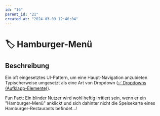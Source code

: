 ```yaml
---
id: "16"
parent_id: "21"
created_at: "2024-03-09 12:40:04"
---
```


# 🏷️ Hamburger-Menü

## Beschreibung

Ein oft eingesetztes UI-Pattern, um eine Haupt-Navigation anzubieten. Typischerweise umgesetzt als eine Art von Dropdown ([✅ Dropdowns (Aufklapp-Elemente)](/de/wcag/4.1.2a-erweiterte-steuerelemente-widgets/dropdowns-aufklapp-elemente)).

Fun Fact: Ein blinder Nutzer wird wohl heftig irritiert sein, wenn er ein "Hamburger-Menü" anklickt und sich dahinter nicht die Speisekarte eines Hamburger-Restaurants befindet...!
